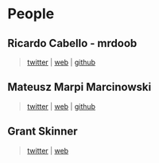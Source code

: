 # People


## Ricardo Cabello - mrdoob
>  [twitter](https://twitter.com/mrdoob) | [web](http://mrdoob.com/) | [github](https://github.com/mrdoob)

## Mateusz Marpi Marcinowski
> [twitter](https://twitter.com/marpi_) | [web](https://marpi.pl/) | [github](https://github.com/marpi)

## Grant Skinner
>  [twitter](https://twitter.com/gskinner) | [web](https://gskinner.com/)



